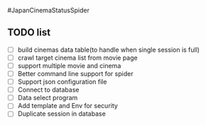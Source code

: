#JapanCinemaStatusSpider

## TODO list
- [ ] build cinemas data table(to handle when single session is full)
- [ ] crawl target cinema list from movie page
- [ ] support multiple movie and cinema
- [ ] Better command line support for spider
- [ ] Support json configuration file
- [ ] Connect to database 
- [ ] Data select program
- [ ] Add template and Env for security
- [ ] Duplicate session in database